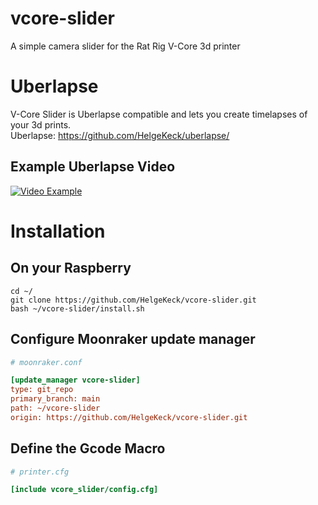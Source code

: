 # vcore-slider
A simple camera slider for the Rat Rig V-Core 3d printer

# Uberlapse
V-Core Slider is Uberlapse compatible and lets you create timelapses of your 3d prints.   
Uberlapse: https://github.com/HelgeKeck/uberlapse/   

## Example Uberlapse Video
[![Video Example](https://img.youtube.com/vi/mwse5W7BPuA/0.jpg)](https://www.youtube.com/watch?v=mwse5W7BPuA)    

# Installation

## On your Raspberry
```
cd ~/
git clone https://github.com/HelgeKeck/vcore-slider.git
bash ~/vcore-slider/install.sh
```

## Configure Moonraker update manager
```ini
# moonraker.conf

[update_manager vcore-slider]
type: git_repo
primary_branch: main
path: ~/vcore-slider
origin: https://github.com/HelgeKeck/vcore-slider.git
```

## Define the Gcode Macro
```ini
# printer.cfg

[include vcore_slider/config.cfg]

```
